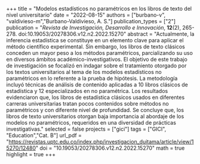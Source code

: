 +++
title = "Modelos estadísticos no paramétricos en los libros de texto del nivel universitario"
date = "2022-08-15"
authors = ["burbano-v", "valdivieso-m","Burbano-Valdivieso, A. S."]
publication_types = ["2"]
publication = "*Revista de Investigación, Desarrollo e Innovación*, **12**(2), 265-278. doi:10.19053/20278306.v12.n2.2022.15270"
abstract = "Actualmente, la inferencia estadística se constituye en un elemento clave para aplicar el método científico experimental. Sin embargo, los libros de texto clásicos conceden un mayor peso a los métodos paramétricos, parcializando su uso en diversos ámbitos académico-investigativos. El objetivo de este trabajo de investigación se focalizó en indagar sobre el tratamiento otorgado por los textos universitarios al tema de los modelos estadísticos no paramétricos en lo referente a la prueba de hipótesis. La metodología incluyó técnicas de análisis de contenido aplicadas a 10 libros clásicos de estadística y 12 especializados en no paramétrica. Los resultados evidenciaron que, los libros de estadística clásicos usados en diferentes carreras universitarias tratan pocos contenidos sobre métodos no paramétricos y con diferente nivel de profundidad. Se concluye que, los libros de texto universitarios otorgan baja importancia al abordaje de los modelos no paramétricos, requeridos en una diversidad de prácticas investigativas."
selected = false
projects = ["gici"]
tags = ["GICI", "Education","Cat. B"]
url_pdf = "https://revistas.uptc.edu.co/index.php/investigacion_duitama/article/view/15270/12480"
doi = "10.19053/20278306.v12.n2.2022.15270"
math = true
highlight = true
+++
